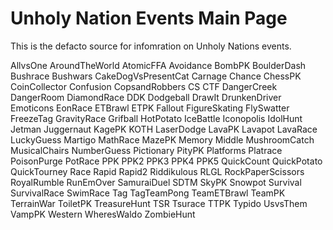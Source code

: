 # Unholy Nation Events Main Page

This is the defacto source for infomration on Unholy Nations events.

AllvsOne
AroundTheWorld
AtomicFFA
Avoidance
BombPK
BoulderDash
Bushrace
Bushwars
CakeDogVsPresentCat
Carnage
Chance
ChessPK
CoinCollector
Confusion
CopsandRobbers
CS
CTF
DangerCreek
DangerRoom
DiamondRace
DDK
Dodgeball
DrawIt
DrunkenDriver
Emoticons
EonRace
ETBrawl
ETPK
Fallout
FigureSkating
FlySwatter
FreezeTag
GravityRace
Grifball
HotPotato
IceBattle
Iconopolis
IdolHunt
Jetman
Juggernaut
KagePK
KOTH
LaserDodge
LavaPK
Lavapot
LavaRace
LuckyGuess
Martigo
MathRace
MazePK
Memory
Middle
MushroomCatch
MusicalChairs
NumberGuess
Pictionary
PityPK
Platforms
Platrace
PoisonPurge
PotRace
PPK
PPK2
PPK3
PPK4
PPK5
QuickCount
QuickPotato
QuickTourney
Race
Rapid
Rapid2
Riddikulous
RLGL
RockPaperScissors
RoyalRumble
RunEmOver
SamuraiDuel
SDTM
SkyPK
Snowpot
Survival
SurvivalRace
SwimRace
Tag
TagTeamPong
TeamETBrawl
TeamPK
TerrainWar
ToiletPK
TreasureHunt
TSR
Tsurace
TTPK
Typido
UsvsThem
VampPK
Western
WheresWaldo
ZombieHunt
